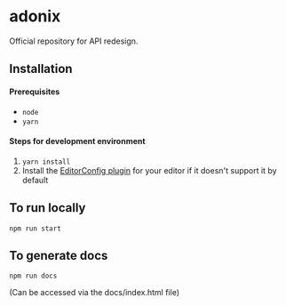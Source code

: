 # adonix
Official repository for API redesign.

## Installation

#### Prerequisites

- `node`
- `yarn`

#### Steps for development environment

1. `yarn install`
2. Install the [EditorConfig plugin](https://editorconfig.org/#download) for your editor if it doesn't support it by default

## To run locally

```
npm run start
```

## To generate docs

```
npm run docs
```
(Can be accessed via the docs/index.html file)
